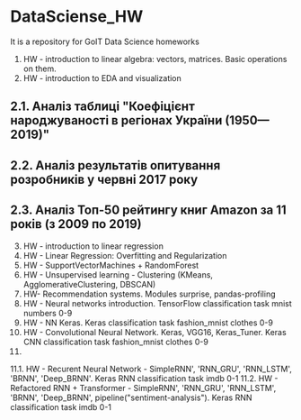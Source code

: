 ﻿# DataSciense_HW
It is a repository for GoIT Data Science homeworks

1. HW - introduction to linear algebra: vectors, matrices. Basic operations on them.
2. HW - introduction to EDA and visualization
  ## 2.1. Аналіз таблиці "Коефіцієнт народжуваності в регіонах України (1950—2019)"
  ## 2.2. Аналіз результатів опитування розробників у червні 2017 року
  ## 2.3. Аналіз Топ-50 рейтингу книг Amazon за 11 років (з 2009 по 2019)
3. HW - introduction to linear regression
4. HW - Linear Regression: Overfitting and Regularization
5. HW - SupportVectorMachines + RandomForest
6. HW - Unsupervised learning - Clustering (KMeans, AgglomerativeClustering, DBSCAN)
7. HW- Recommendation systems. Modules surprise, pandas-profiling
8. HW - Neural networks introduction. TensorFlow classification task mnist numbers 0-9
9. HW - NN Keras. Keras classification task fashion_mnist clothes 0-9
10. HW - Convolutional Neural Network. Keras, VGG16, Keras_Tuner. Keras CNN classification task fashion_mnist clothes 0-9
11. 
11.1. HW - Recurent Neural Network -  SimpleRNN', 'RNN_GRU', 'RNN_LSTM', 'BRNN', 'Deep_BRNN'.  Keras RNN classification task imdb  0-1
11.2. HW - Refactored RNN + Transformer -  SimpleRNN', 'RNN_GRU', 'RNN_LSTM', 'BRNN', 'Deep_BRNN', pipeline("sentiment-analysis").  Keras RNN classification task imdb  0-1
 

